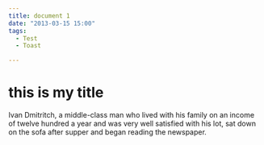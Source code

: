 ```yaml
---
title: document 1
date: "2013-03-15 15:00"
tags:
  - Test
  - Toast

---
```


# this is my title

Ivan Dmitritch, a middle-class man who lived with his family on an income of twelve hundred a year and was very well satisfied with his lot, sat down on the sofa after supper and began reading the newspaper. 
